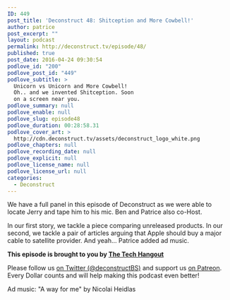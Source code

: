 ```yaml
---
ID: 449
post_title: 'Deconstruct 48: Shitception and More Cowbell!'
author: patrice
post_excerpt: ""
layout: podcast
permalink: http://deconstruct.tv/episode/48/
published: true
post_date: 2016-04-24 09:30:54
podlove_id: "200"
podlove_post_id: "449"
podlove_subtitle: >
  Unicorn vs Unicorn and More Cowbell!
  Oh.. and we invented Shitception. Soon
  on a screen near you.
podlove_summary: null
podlove_enable: null
podlove_slug: episode48
podlove_duration: 00:28:58.31
podlove_cover_art: >
  http://cdn.deconstruct.tv/assets/deconstruct_logo_white.png
podlove_chapters: null
podlove_recording_date: null
podlove_explicit: null
podlove_license_name: null
podlove_license_url: null
categories:
  - Deconstruct
---
```

<p>We have a full panel in this episode of Deconstruct as we were able to locate Jerry and tape him to his mic.  Ben and Patrice also co-Host. </p>
<p>In our first story, we tackle a piece comparing unreleased products.  In our second, we tackle a pair of articles arguing that Apple should buy a major cable to satellite provider.  And yeah… Patrice added ad music.</p>
<p><strong>This episode is brought to you by <a href="http://thetechhangout.com">The Tech Hangout</a></strong>
</p>
<p>
Please follow us <a href="http://twitter.com/deconstructBS">on Twitter (@deconstructBS)</a> and support us <a href="http://patreon.com/deconstruct">on Patreon</a>. Every Dollar counts and will help making this podcast even better!
</p>
<p>Ad music: "A way for me" by Nicolai Heidlas</p>